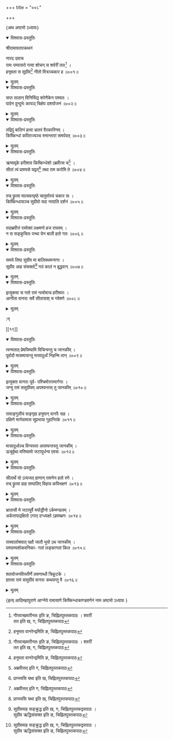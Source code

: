 +++
title = "००८"

+++

\{अथ अष्टमो ऽध्यायः\}


<details open><summary>विश्वास-प्रस्तुतिः</summary>

श्रीरामावतारकथनं

नारद उवाच  
रामः पम्पासरो गत्वा शोचन् स शर्वरीं ततः[^१]   ।  
हनूमता स सुग्रीवं[^२] नीतो मित्रञ्चकार ह ॥००१॥
</details>

<details><summary>मूलम्</summary>

श्रीरामावतारकथनं

नारद उवाच  
रामः पम्पासरो गत्वा शोचन् स शर्वरीं ततः[^१]   ।  
हनूमता स सुग्रीवं[^२] नीतो मित्रञ्चकार ह ॥००१॥
</details>  

<details open><summary>विश्वास-प्रस्तुतिः</summary>

सप्त तालान् विनिर्भिद्य शरेणैकेन पश्यतः ।  
पादेन दुन्दुभेः कायञ् चिक्षेप दशयोजनं ॥००२॥
</details>

<details><summary>मूलम्</summary>

सप्त तालान् विनिर्भिद्य शरेणैकेन पश्यतः ।  
पादेन दुन्दुभेः कायञ् चिक्षेप दशयोजनं ॥००२॥
</details>  

<details open><summary>विश्वास-प्रस्तुतिः</summary>

तद्रिपुं बालिनं हत्वा भ्रातरं वैरकारिणम् ।  
किष्किन्धां कपिराज्यञ्च रुमान्तारां समर्पयत् ॥००३॥
</details>

<details><summary>मूलम्</summary>

तद्रिपुं बालिनं हत्वा भ्रातरं वैरकारिणम् ।  
किष्किन्धां कपिराज्यञ्च रुमान्तारां समर्पयत् ॥००३॥
</details>  

<details open><summary>विश्वास-प्रस्तुतिः</summary>

ऋष्यमूके हरीशाय किष्किन्धेशो ऽब्रवीत्स च[^३]   ।  
सीतां त्वं प्राश्यसे यद्वत्[^४] तथा राम करोमि ते ॥००४॥
</details>

<details><summary>मूलम्</summary>

ऋष्यमूके हरीशाय किष्किन्धेशो ऽब्रवीत्स च[^३]   ।  
सीतां त्वं प्राश्यसे यद्वत्[^४] तथा राम करोमि ते ॥००४॥
</details>  

<details open><summary>विश्वास-प्रस्तुतिः</summary>

तच् छ्रुत्वा माल्यवत्पृष्ठे चातुर्मास्यं चकार सः   ।  
किष्किन्धायाञ्च सुग्रीवो यदा नायाति दर्शनं ॥००५॥
</details>

<details><summary>मूलम्</summary>

तच् छ्रुत्वा माल्यवत्पृष्ठे चातुर्मास्यं चकार सः   ।  
किष्किन्धायाञ्च सुग्रीवो यदा नायाति दर्शनं ॥००५॥
</details>  

<details open><summary>विश्वास-प्रस्तुतिः</summary>

तदाब्रवीत्तं रामोक्तं लक्ष्मणो व्रज राघवम् ।  
न स सङ्कुचितः पन्था येन बाली हतो गतः ॥००६॥
</details>

<details><summary>मूलम्</summary>

तदाब्रवीत्तं रामोक्तं लक्ष्मणो व्रज राघवम् ।  
न स सङ्कुचितः पन्था येन बाली हतो गतः ॥००६॥
</details>  

<details open><summary>विश्वास-प्रस्तुतिः</summary>

समये तिष्ठ सुग्रीव मा बालिपथमन्वगाः ।  
सुग्रीव आह संसक्तो[^५] गतं कालं न बुद्धवान् ॥००७॥
</details>

<details><summary>मूलम्</summary>

समये तिष्ठ सुग्रीव मा बालिपथमन्वगाः ।  
सुग्रीव आह संसक्तो[^५] गतं कालं न बुद्धवान् ॥००७॥
</details>  

<details open><summary>विश्वास-प्रस्तुतिः</summary>

इत्युक्त्वा स गतो रामं नत्वोवाच हरीश्वरः ।  
आनीता वानराः सर्वे सीतायाश् च गवेषणे ॥००८॥
</details>

<details><summary>मूलम्</summary>

इत्युक्त्वा स गतो रामं नत्वोवाच हरीश्वरः ।  
आनीता वानराः सर्वे सीतायाश् च गवेषणे ॥००८॥
</details>  
    
:न्  
    
[^१]: गौरवाच्छवरीनतः इति ङ, चिह्नितपुस्तकपाठः । शवरीं  
तत इति ख, ग, चिह्नितपुस्तकपाठः  
    
[^२]: हनूमता वानरेन्द्रमिति ङ, चिह्नितपुस्तकपाठः  
    
[^३]: अब्रवीत्तत् इति ग, चिह्नितपुस्तकपाठः  
    
[^४]: प्राप्स्यसि यथा इति ख, चिह्नितपुस्तकपाठः  
    
[^५]: सुग्रीवमाह सङ्क्रुद्ध इति ख, ग, चिह्नितपुस्तकद्वयपाठः ।  
सुग्रीव ऋद्धिसंसक्त इति ङ, चिह्नितपुस्तकपाठः  

[[१९]]
    

<details open><summary>विश्वास-प्रस्तुतिः</summary>

त्वन्मतात् प्रेषयिष्यामि विचिन्वन्तु च जानकीम् ।  
पूर्वादौ मासमायान्तु मासादूर्ध्वं निहन्मि तान्   ॥००९॥
</details>

<details><summary>मूलम्</summary>

त्वन्मतात् प्रेषयिष्यामि विचिन्वन्तु च जानकीम् ।  
पूर्वादौ मासमायान्तु मासादूर्ध्वं निहन्मि तान्   ॥००९॥
</details>  

<details open><summary>विश्वास-प्रस्तुतिः</summary>

इत्युक्ता वानराः पूर्व- पश्चिमोत्तरमार्गगाः ।  
जग्मू रामं ससुग्रीवम् अपश्यन्तस् तु जानकीम् ॥०१०॥
</details>

<details><summary>मूलम्</summary>

इत्युक्ता वानराः पूर्व- पश्चिमोत्तरमार्गगाः ।  
जग्मू रामं ससुग्रीवम् अपश्यन्तस् तु जानकीम् ॥०१०॥
</details>  

<details open><summary>विश्वास-प्रस्तुतिः</summary>

रामाङ्गुलीयं सङ्गृह्य हनूमान् वानरैः सह   ।  
दक्षिणे मार्गयामास सुप्रभाया गुहान्तिके ॥०११॥
</details>

<details><summary>मूलम्</summary>

रामाङ्गुलीयं सङ्गृह्य हनूमान् वानरैः सह   ।  
दक्षिणे मार्गयामास सुप्रभाया गुहान्तिके ॥०११॥
</details>  

<details open><summary>विश्वास-प्रस्तुतिः</summary>

मासादूर्ध्वञ्च विन्यस्ता अपश्यन्तस्तु जानकीम् ।  
ऊचुर्वृथा मरिष्यामो जटायुर्धन्य एवसः ॥०१२॥
</details>

<details><summary>मूलम्</summary>

मासादूर्ध्वञ्च विन्यस्ता अपश्यन्तस्तु जानकीम् ।  
ऊचुर्वृथा मरिष्यामो जटायुर्धन्य एवसः ॥०१२॥
</details>  

<details open><summary>विश्वास-प्रस्तुतिः</summary>

सीतार्थे यो ऽत्यजत् प्राणान् रावणेन हतो रणे ।  
तच् छ्रुत्वा प्राह सम्पातिर् विहाय कपिभक्षणं ॥०१३॥
</details>

<details><summary>मूलम्</summary>

सीतार्थे यो ऽत्यजत् प्राणान् रावणेन हतो रणे ।  
तच् छ्रुत्वा प्राह सम्पातिर् विहाय कपिभक्षणं ॥०१३॥
</details>  

<details open><summary>विश्वास-प्रस्तुतिः</summary>

भ्रातासौ मे जटायुर्वै मयोड्डीनो ऽर्कमण्डलम्   ।  
अर्कतापाद्रक्षितो ऽगात् दग्धपक्षो ऽहमब्भ्रगः ॥०१४॥
</details>

<details><summary>मूलम्</summary>

भ्रातासौ मे जटायुर्वै मयोड्डीनो ऽर्कमण्डलम्   ।  
अर्कतापाद्रक्षितो ऽगात् दग्धपक्षो ऽहमब्भ्रगः ॥०१४॥
</details>  

<details open><summary>विश्वास-प्रस्तुतिः</summary>

रामवार्ताश्रवात् पक्षौ जातौ भूयो ऽथ जानकीम्   ।  
पश्याम्यशोकवनिका- गतां लङ्कागतां किल ॥०१५॥
</details>

<details><summary>मूलम्</summary>

रामवार्ताश्रवात् पक्षौ जातौ भूयो ऽथ जानकीम्   ।  
पश्याम्यशोकवनिका- गतां लङ्कागतां किल ॥०१५॥
</details>  

<details open><summary>विश्वास-प्रस्तुतिः</summary>

शतयोजनविस्तीर्णे लवणाब्धौ त्रिकूटके ।  
ज्ञात्वा रामं ससुग्रीवं वानराः कथयन्तु वै   ॥०१६॥
</details>

<details><summary>मूलम्</summary>

शतयोजनविस्तीर्णे लवणाब्धौ त्रिकूटके ।  
ज्ञात्वा रामं ससुग्रीवं वानराः कथयन्तु वै   ॥०१६॥
</details>

\{इत्य् आदिमहापुराणे आग्नेये रामायाणे किष्किन्धाकाण्डवर्णनं नाम अष्टमो ऽध्यायः  }
    